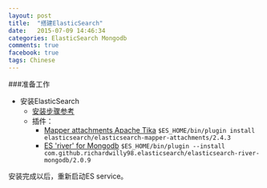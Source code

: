 ```yaml
---
layout: post
title:  "搭建ElasticSearch"
date:   2015-07-09 14:46:34
categories: ElasticSearch Mongodb
comments: true
facebook: true
tags: Chinese
---
```


###准备工作
- 安装ElasticSearch
  - [安装步骤参考](https://www.elastic.co/guide/en/elasticsearch/reference/1.4/setup-repositories.html)
  - 插件：
    - [Mapper attachments Apache Tika](https://github.com/elasticsearch/elasticsearch-mapper-attachments)
    `$ES_HOME/bin/plugin install elasticsearch/elasticsearch-mapper-attachments/2.4.3`
    - [ES 'river' for Mongodb](https://github.com/richardwilly98/elasticsearch-river-mongodb)
    `$ES_HOME/bin/plugin --install com.github.richardwilly98.elasticsearch/elasticsearch-river-mongodb/2.0.9`

安装完成以后，重新启动ES service。

